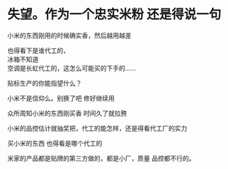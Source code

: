 # 失望。作为一个忠实米粉  还是得说一句


小米的东西刚用的时候确实香，然后越用越差

也得看下是谁代工的，<br />
冰箱不知道<br />
空调是长虹代工的，这怎么可能买的下手的……

贴标生产的你能指望什么？

小米不是信仰么。别换了吧 修好继续用

众所周知小米的东西刚买香 时间久了就拉胯

小米的品控估计就抽奖把，代工的能怎样，还是得看代工厂的实力

买小米的东西 也得看是哪个代工的

米家的产品都是贴牌的第三方做的，都是小厂，质量 品控都不行的。
